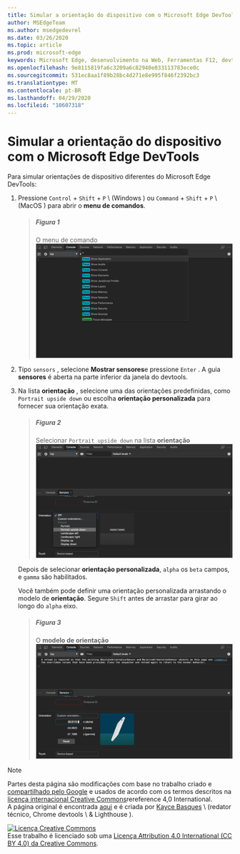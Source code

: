 ```yaml
---
title: Simular a orientação do dispositivo com o Microsoft Edge DevTools
author: MSEdgeTeam
ms.author: msedgedevrel
ms.date: 03/26/2020
ms.topic: article
ms.prod: microsoft-edge
keywords: Microsoft Edge, desenvolvimento na Web, Ferramentas F12, devtools
ms.openlocfilehash: 9e8115819fa6c3209a6c82940e033113783ece0c
ms.sourcegitcommit: 531ec8aa1f89b28bc4d271e8e995f846f2392bc3
ms.translationtype: MT
ms.contentlocale: pt-BR
ms.lasthandoff: 04/29/2020
ms.locfileid: "10607318"
---
```

<!-- Copyright Kayce Basques 

   Licensed under the Apache License, Version 2.0 (the "License");
   you may not use this file except in compliance with the License.
   You may obtain a copy of the License at

       https://www.apache.org/licenses/LICENSE-2.0

   Unless required by applicable law or agreed to in writing, software
   distributed under the License is distributed on an "AS IS" BASIS,
   WITHOUT WARRANTIES OR CONDITIONS OF ANY KIND, either express or implied.
   See the License for the specific language governing permissions and
   limitations under the License.  -->





# Simular a orientação do dispositivo com o Microsoft Edge DevTools   



Para simular orientações de dispositivo diferentes do Microsoft Edge DevTools:  

<!--todo: update device orientation section when available -->  

1.  Pressione `Control` + `Shift` + `P` \ (Windows \) ou `Command` + `Shift` + `P` \ (MacOS \) para abrir o **menu de comandos**.  
    
    > ##### Figura 1  
    > O menu de comando  
    > ![O menu de comando][ImageCommandMenu]  
    
1.  Tipo `sensors` , selecione **Mostrar sensores**e pressione `Enter` .  A guia **sensores** é aberta na parte inferior da janela do devtools.  
1.  Na lista **orientação** , selecione uma das orientações predefinidas, como `Portrait upside down` ou escolha **orientação personalizada** para fornecer sua orientação exata.  
    
    > ##### Figura 2  
    > Selecionar `Portrait upside down` na lista **orientação**  
    > ![Selecionando retrato de cabeça para baixo na lista orientação][ImageOrientationPortraitUpsideDown]  
    
    Depois de selecionar **orientação personalizada**, `alpha` os `beta` campos, e `gamma` são habilitados.  
    <!--See [Alpha][alpha], [Beta][beta], and [Gamma][gamma] to understand how these axes work.  -->  
    <!--todo: update links to alpha, beta, and gamma section when available -->  
    Você também pode definir uma orientação personalizada arrastando o modelo de **orientação**.  Segure `Shift` antes de arrastar para girar ao longo do `alpha` eixo.  
    
    > ##### Figura 3  
    > O **modelo de orientação**  
    > ![O modelo de orientação][ImageOrientationModel]  

<!--## Feedback   -->  



<!-- image links -->  

[ImageCommandMenu]: /microsoft-edge/devtools-guide-chromium/media/device-mode-console-command-menu.msft.png "Figura 1: menu de comando"  
[ImageOrientationPortraitUpsideDown]: /microsoft-edge/devtools-guide-chromium/media/device-mode-console-sensors-orientation-portrait-upside-down.msft.png "Figura 2: selecionando retrato de cabeça para baixo na lista orientação"  
[ImageOrientationModel]: /microsoft-edge/devtools-guide-chromium/media/device-mode-console-sensors-orientation-custom.msft.png "Figura 3: o modelo de orientação"  

<!-- links -->  

<!--[WebFundamentasNativeHardwareDeviceOrientationIndex]: /web/fundamentals/native-hardware/device-orientation/index "Device Orientation \& Motion"  -->  
<!--[WebFundamentasNativeHardwareDeviceOrientationIndexAlpha]: /web/fundamentals/native-hardware/device-orientation/index#alpha "Alpha - Device Orientation \& Motion"  -->  
<!--[WebFundamentasNativeHardwareDeviceOrientationIndexBeta]: /web/fundamentals/native-hardware/device-orientation/index#beta "Beta - Device Orientation \& Motion"  -->  
<!--[WebFundamentasNativeHardwareDeviceOrientationIndexGamma]: /web/fundamentals/native-hardware/device-orientation/index#gamma "Gamma - Device Orientation \& Motion"  -->  

> [!NOTE]
> Partes desta página são modificações com base no trabalho criado e [compartilhado pelo Google][GoogleSitePolicies] e usados de acordo com os termos descritos na [licença internacional Creative Commons][CCA4IL]rereference 4,0 International.  
> A página original é encontrada [aqui](https://developers.google.com/web/tools/chrome-devtools/device-mode/orientation) e é criada por [Kayce Basques][KayceBasques] \ (redator técnico, Chrome devtools \ & Lighthouse \).  

[![Licença Creative Commons][CCby4Image]][CCA4IL]  
Esse trabalho é licenciado sob uma [Licença Attribution 4.0 International (CC BY 4.0) da Creative Commons][CCA4IL].  

[CCA4IL]: https://creativecommons.org/licenses/by/4.0  
[CCby4Image]: https://i.creativecommons.org/l/by/4.0/88x31.png  
[GoogleSitePolicies]: https://developers.google.com/terms/site-policies  
[KayceBasques]: https://developers.google.com/web/resources/contributors/kaycebasques  

